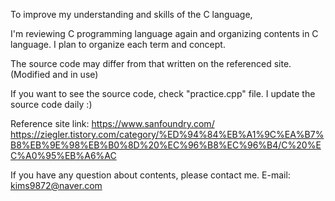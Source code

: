 To improve my understanding and skills of the C language,


I'm reviewing C programming language again and organizing contents in C language.
I plan to organize each term and concept.


The source code may differ from that written on the referenced site. (Modified and in use)


If you want to see the source code, check "practice.cpp" file.
I update the source code daily :)


Reference site link:  https://www.sanfoundry.com/
                      https://ziegler.tistory.com/category/%ED%94%84%EB%A1%9C%EA%B7%B8%EB%9E%98%EB%B0%8D%20%EC%96%B8%EC%96%B4/C%20%EC%A0%95%EB%A6%AC


If you have any question about contents, please contact me.
E-mail: kims9872@naver.com
